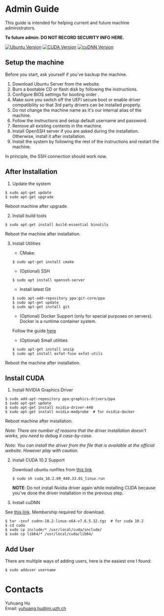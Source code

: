 # Admin Guide

This guide is intended for helping current and future machine administrators.

__To future admin: DO NOT RECORD SECURITY INFO HERE.__

[![Ubuntu Version](https://img.shields.io/badge/Ubuntu%20Server-18.04-yellowgreen.svg)](https://launchpad.net/ubuntu/+mirror/releases.ubuntu.csg.uzh.ch-releases)
[![CUDA Version](https://img.shields.io/badge/CUDA-10.2-blue.svg)](https://developer.nvidia.com/cuda-downloads)
[![cuDNN Version](https://img.shields.io/badge/cuDNN-7.6.5-blue.svg)](https://developer.nvidia.com/cuda-downloads)

## Setup the machine

Before you start, ask yourself if you've backup the machine.

1. Download Ubuntu Server from the website.
2. Burn a bootable CD or flash disk by following the instructions.
3. Configure BIOS settings for booting order .
4. Make sure you switch off the UEFI secure boot or enable driver compatibility so that 3rd party drivers can be installed properly.
5. Do not change the machine name as it's our internal alias of the machine.
6. Follow the instructions and setup default username and password.
7. Remove all existing contents in the machine. 
8. Install OpenSSH server if you are asked during the installation. Otherwise, install it after installation.
8. Install the system by following the rest of the instructions and restart the machine.

In principle, the SSH connection should work now.

## After Installation

1. Update the system

```
$ sudo apt-get update
$ sudo apt-get upgrade
```

Reboot machine after upgrade.

2. Install build tools

```
$ sudo apt-get install build-essential binutils
```

Reboot the machine after installation.

3. Install Utilities

    + CMake:

    ```
    $ sudo apt-get install cmake
    ```
    + (Optional) SSH

    ```
    $ sudo apt install openssh-server
    ```

    + Install latest Git

    ```
    $ sudo apt-add-repository ppa:git-core/ppa
    $ sudo apt-get update
    $ sudo apt-get install git
    ```

    + (Optional) Docker Support (only for special purposes on servers). Docker is a runtime container system.

    Follow the guide [here](https://docs.docker.com/engine/installation/linux/docker-ce/ubuntu/#install-using-the-repository)

    + (Optional) Small utilities

    ```
    $ sudo apt-get install unzip
    $ sudo apt install exfat-fuse exfat-utils
    ```

Reboot the machine after installation.

## Install CUDA

1. Install NVIDIA Graphics Driver

```
$ sudo add-apt-repository ppa:graphics-drivers/ppa
$ sudo apt-get update
$ sudo apt-get install nvidia-driver-440
$ sudo apt-get install nvidia-modprobe  # for nvidia-docker
```

Reboot machine after installation.

_Note: There are number of reasons that the driver installation doesn't works, you need to debug it case-by-case._

_Note: You can install the driver from the file that is available at the official website. However play with caution._


2. Install CUDA 10.2 Support 

    Download ubuntu runfiles from [this link](https://developer.nvidia.com/cuda-10.2-download-archive)

    ```
    $ sudo sh cuda_10.2.89_440.33.01_linux.run 
    ```

    __NOTE__: Do not install Nvidia driver again while installing CUDA because you've done the driver installation in the previous step.

3. Install cuDNN

See [this link](https://developer.nvidia.com/rdp/form/cudnn-download-survey). Membership required for download.

```
$ tar -zxvf cudnn-10.2-linux-x64-v7.6.5.32.tgz  # for cuda 10.2
$ cd cuda
$ sudo cp include/* /usr/local/cuda/include/
$ sudo cp lib64/* /usr/local/cuda/lib64/
```

## Add User

There are multiple ways of adding users, here is the easiest one I found:

```
$ sudo adduser username
```

# Contacts

Yuhuang Hu  
Email: yuhuang.hu@ini.uzh.ch
